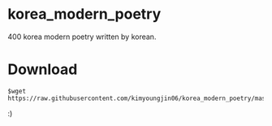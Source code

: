 # korea_modern_poetry
400 korea modern poetry written by korean.

# Download
```linux
$wget https://raw.githubusercontent.com/kimyoungjin06/korea_modern_poetry/master/400_korea_modern_poetry.txt
```
:)
